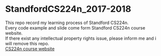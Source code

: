 # StandfordCS224n_2017-2018
This repo record my learning process of Standford CS224n.  
Every code example and slide come form Standford CS224n course website.  
If there exist any intellectual property rights issue, please inform me and i will remove this repo.  
[CS224n course website](http://web.stanford.edu/class/cs224n/)
